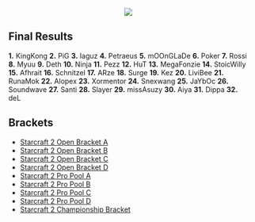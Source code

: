 <div id="q" style="padding: 0 10px;">
<p></p>
<center><img src="http://i.imgur.com/DZXUgoZ.png?1"></center>
<h2>Final Results</h2>
<p>
<b>1.</b> KingKong
<b>2.</b> PiG
<b>3.</b> Iaguz
<b>4.</b> Petraeus
<b>5.</b> mOOnGLaDe
<b>6.</b> Poker
<b>7.</b> Rossi
<b>8.</b> Myuu
<b>9.</b> Deth
<b>10.</b> Ninja
<b>11.</b> Pezz
<b>12.</b> HuT
<b>13.</b> MegaFonzie
<b>14.</b> StoicWilly
<b>15.</b> Afhrait
<b>16.</b> Schnitzel
<b>17.</b> ARze
<b>18.</b> Surge
<b>19.</b> Kez
<b>20.</b> LiviBee
<b>21.</b> RunaMok
<b>22.</b> Alopex
<b>23.</b> Xormentor
<b>24.</b> Snexwang
<b>25.</b> JaYbOc
<b>26.</b> Soundwave
<b>27.</b> Santi
<b>28.</b> Slayer
<b>29.</b> missAsuzy
<b>30.</b> Aiya
<b>31.</b> Dippa
<b>32.</b> deL
</p>
<h2>Brackets</h2>
<ul>
<li><a href="http://acl_sydney_2013.challonge.com/PACLSC2OBA">Starcraft 2 Open Bracket A</a></li>
<li><a href="http://acl_sydney_2013.challonge.com/PACLSC2OBB">Starcraft 2 Open Bracket B</a></li>
<li><a href="http://acl_sydney_2013.challonge.com/PACLSC2OBC">Starcraft 2 Open Bracket C</a></li>
<li><a href="http://acl_sydney_2013.challonge.com/PACLSC2OBD">Starcraft 2 Open Bracket D</a></li>
<li><a href="http://acl_sydney_2013.challonge.com/PACLSC2A">Starcraft 2 Pro Pool A</a></li>
<li><a href="http://acl_sydney_2013.challonge.com/PACLSC2B">Starcraft 2 Pro Pool B</a></li>
<li><a href="http://acl_sydney_2013.challonge.com/PACLSC2C">Starcraft 2 Pro Pool C</a></li>
<li><a href="http://acl_sydney_2013.challonge.com/PACLSC2D">Starcraft 2 Pro Pool D</a></li>
<li><a href="http://acl_sydney_2013.challonge.com/PACLSC2CB">Starcraft 2 Championship Bracket</a></li>
</ul>
</div>
